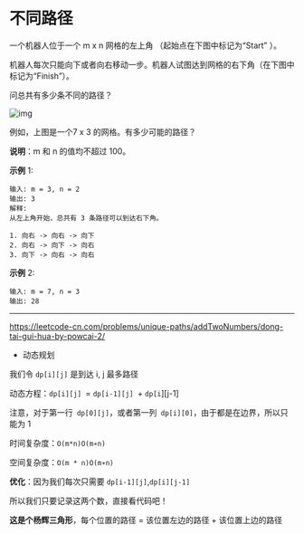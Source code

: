 # 不同路径

一个机器人位于一个 m x n 网格的左上角 （起始点在下图中标记为“Start” ）。

机器人每次只能向下或者向右移动一步。机器人试图达到网格的右下角（在下图中标记为“Finish”）。

问总共有多少条不同的路径？

![img](https://assets.leetcode-cn.com/aliyun-lc-upload/uploads/2018/10/22/robot_maze.png)

例如，上图是一个7 x 3 的网格。有多少可能的路径？

**说明**：m 和 n 的值均不超过 100。

**示例** 1:

```
输入: m = 3, n = 2
输出: 3
解释:
从左上角开始，总共有 3 条路径可以到达右下角。

1. 向右 -> 向右 -> 向下
2. 向右 -> 向下 -> 向右
3. 向下 -> 向右 -> 向右
```

**示例** 2:

```
输入: m = 7, n = 3
输出: 28
```

---

https://leetcode-cn.com/problems/unique-paths/addTwoNumbers/dong-tai-gui-hua-by-powcai-2/

* 动态规划

我们令 `dp[i][j]` 是到达 i, j 最多路径

动态方程：`dp[i][j] `= `dp[i-1][j] `+ `dp[i`][j-1]

注意，对于第一行` dp[0][j]`，或者第一列` dp[i][0]`，由于都是在边界，所以只能为 1

时间复杂度：`O(m*n)O(m∗n)`

空间复杂度：`O(m * n)O(m∗n)`

**优化**：因为我们每次只需要 `dp[i-1][j]`,`dp[i][j-1]`

所以我们只要记录这两个数，直接看代码吧！

**这是个杨辉三角形**，每个位置的路径 = 该位置左边的路径 + 该位置上边的路径
